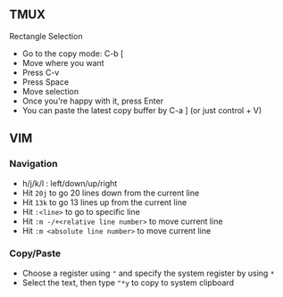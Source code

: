 ## TMUX
Rectangle Selection
- Go to the copy mode: C-b [
- Move where you want
- Press C-v
- Press Space
- Move selection
- Once you're happy with it, press Enter
- You can paste the latest copy buffer by C-a ] (or just control + V)

## VIM

### Navigation
- h/j/k/l : left/down/up/right
- Hit `20j` to go 20 lines down from the current line
- Hit `13k` to go 13 lines up from the current line
- Hit `:<line>` to go to specific line
- Hit `:m -/+<relative line number>` to move current line
- Hit `:m <absolute line number>` to move current line

### Copy/Paste
- Choose a register using `"` and specify the system register by using `*`
- Select the text, then type `"*y` to copy to system clipboard
